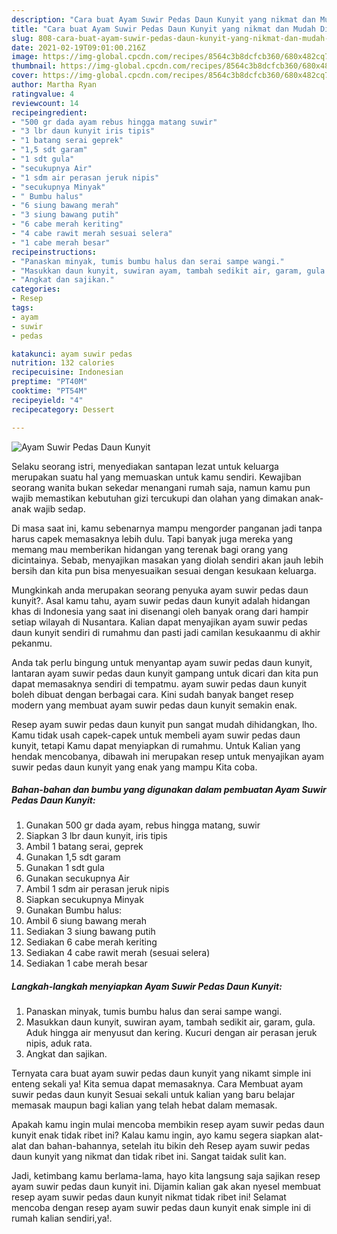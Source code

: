 ```yaml
---
description: "Cara buat Ayam Suwir Pedas Daun Kunyit yang nikmat dan Mudah Dibuat"
title: "Cara buat Ayam Suwir Pedas Daun Kunyit yang nikmat dan Mudah Dibuat"
slug: 808-cara-buat-ayam-suwir-pedas-daun-kunyit-yang-nikmat-dan-mudah-dibuat
date: 2021-02-19T09:01:00.216Z
image: https://img-global.cpcdn.com/recipes/8564c3b8dcfcb360/680x482cq70/ayam-suwir-pedas-daun-kunyit-foto-resep-utama.jpg
thumbnail: https://img-global.cpcdn.com/recipes/8564c3b8dcfcb360/680x482cq70/ayam-suwir-pedas-daun-kunyit-foto-resep-utama.jpg
cover: https://img-global.cpcdn.com/recipes/8564c3b8dcfcb360/680x482cq70/ayam-suwir-pedas-daun-kunyit-foto-resep-utama.jpg
author: Martha Ryan
ratingvalue: 4
reviewcount: 14
recipeingredient:
- "500 gr dada ayam rebus hingga matang suwir"
- "3 lbr daun kunyit iris tipis"
- "1 batang serai geprek"
- "1,5 sdt garam"
- "1 sdt gula"
- "secukupnya Air"
- "1 sdm air perasan jeruk nipis"
- "secukupnya Minyak"
- " Bumbu halus"
- "6 siung bawang merah"
- "3 siung bawang putih"
- "6 cabe merah keriting"
- "4 cabe rawit merah sesuai selera"
- "1 cabe merah besar"
recipeinstructions:
- "Panaskan minyak, tumis bumbu halus dan serai sampe wangi."
- "Masukkan daun kunyit, suwiran ayam, tambah sedikit air, garam, gula. Aduk hingga air menyusut dan kering. Kucuri dengan air perasan jeruk nipis, aduk rata."
- "Angkat dan sajikan."
categories:
- Resep
tags:
- ayam
- suwir
- pedas

katakunci: ayam suwir pedas 
nutrition: 132 calories
recipecuisine: Indonesian
preptime: "PT40M"
cooktime: "PT54M"
recipeyield: "4"
recipecategory: Dessert

---
```



![Ayam Suwir Pedas Daun Kunyit](https://img-global.cpcdn.com/recipes/8564c3b8dcfcb360/680x482cq70/ayam-suwir-pedas-daun-kunyit-foto-resep-utama.jpg)

Selaku seorang istri, menyediakan santapan lezat untuk keluarga merupakan suatu hal yang memuaskan untuk kamu sendiri. Kewajiban seorang  wanita bukan sekedar menangani rumah saja, namun kamu pun wajib memastikan kebutuhan gizi tercukupi dan olahan yang dimakan anak-anak wajib sedap.

Di masa  saat ini, kamu sebenarnya mampu mengorder panganan jadi tanpa harus capek memasaknya lebih dulu. Tapi banyak juga mereka yang memang mau memberikan hidangan yang terenak bagi orang yang dicintainya. Sebab, menyajikan masakan yang diolah sendiri akan jauh lebih bersih dan kita pun bisa menyesuaikan sesuai dengan kesukaan keluarga. 



Mungkinkah anda merupakan seorang penyuka ayam suwir pedas daun kunyit?. Asal kamu tahu, ayam suwir pedas daun kunyit adalah hidangan khas di Indonesia yang saat ini disenangi oleh banyak orang dari hampir setiap wilayah di Nusantara. Kalian dapat menyajikan ayam suwir pedas daun kunyit sendiri di rumahmu dan pasti jadi camilan kesukaanmu di akhir pekanmu.

Anda tak perlu bingung untuk menyantap ayam suwir pedas daun kunyit, lantaran ayam suwir pedas daun kunyit gampang untuk dicari dan kita pun dapat memasaknya sendiri di tempatmu. ayam suwir pedas daun kunyit boleh dibuat dengan berbagai cara. Kini sudah banyak banget resep modern yang membuat ayam suwir pedas daun kunyit semakin enak.

Resep ayam suwir pedas daun kunyit pun sangat mudah dihidangkan, lho. Kamu tidak usah capek-capek untuk membeli ayam suwir pedas daun kunyit, tetapi Kamu dapat menyiapkan di rumahmu. Untuk Kalian yang hendak mencobanya, dibawah ini merupakan resep untuk menyajikan ayam suwir pedas daun kunyit yang enak yang mampu Kita coba.

<!--inarticleads1-->

##### Bahan-bahan dan bumbu yang digunakan dalam pembuatan Ayam Suwir Pedas Daun Kunyit:

1. Gunakan 500 gr dada ayam, rebus hingga matang, suwir
1. Siapkan 3 lbr daun kunyit, iris tipis
1. Ambil 1 batang serai, geprek
1. Gunakan 1,5 sdt garam
1. Gunakan 1 sdt gula
1. Gunakan secukupnya Air
1. Ambil 1 sdm air perasan jeruk nipis
1. Siapkan secukupnya Minyak
1. Gunakan  Bumbu halus:
1. Ambil 6 siung bawang merah
1. Sediakan 3 siung bawang putih
1. Sediakan 6 cabe merah keriting
1. Sediakan 4 cabe rawit merah (sesuai selera)
1. Sediakan 1 cabe merah besar




<!--inarticleads2-->

##### Langkah-langkah menyiapkan Ayam Suwir Pedas Daun Kunyit:

1. Panaskan minyak, tumis bumbu halus dan serai sampe wangi.
1. Masukkan daun kunyit, suwiran ayam, tambah sedikit air, garam, gula. Aduk hingga air menyusut dan kering. Kucuri dengan air perasan jeruk nipis, aduk rata.
1. Angkat dan sajikan.




Ternyata cara buat ayam suwir pedas daun kunyit yang nikamt simple ini enteng sekali ya! Kita semua dapat memasaknya. Cara Membuat ayam suwir pedas daun kunyit Sesuai sekali untuk kalian yang baru belajar memasak maupun bagi kalian yang telah hebat dalam memasak.

Apakah kamu ingin mulai mencoba membikin resep ayam suwir pedas daun kunyit enak tidak ribet ini? Kalau kamu ingin, ayo kamu segera siapkan alat-alat dan bahan-bahannya, setelah itu bikin deh Resep ayam suwir pedas daun kunyit yang nikmat dan tidak ribet ini. Sangat taidak sulit kan. 

Jadi, ketimbang kamu berlama-lama, hayo kita langsung saja sajikan resep ayam suwir pedas daun kunyit ini. Dijamin kalian gak akan nyesel membuat resep ayam suwir pedas daun kunyit nikmat tidak ribet ini! Selamat mencoba dengan resep ayam suwir pedas daun kunyit enak simple ini di rumah kalian sendiri,ya!.

